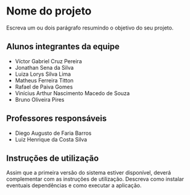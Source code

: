 # Nome do projeto

Escreva um ou dois parágrafo resumindo o objetivo do seu projeto.

## Alunos integrantes da equipe

* Víctor Gabriel Cruz Pereira
* Jonathan Sena da Silva
* Luiza Lorys Silva Lima
* Matheus Ferreira Titton
* Rafael de Paiva Gomes
* Vinícius Arthur Nascimento Macedo de Souza
* Bruno Oliveira Pires
## Professores responsáveis

* Diego Augusto de Faria Barros
* Luiz Henrique da Costa Silva

## Instruções de utilização

Assim que a primeira versão do sistema estiver disponível, deverá complementar com as instruções de utilização. Descreva como instalar eventuais dependências e como executar a aplicação.
